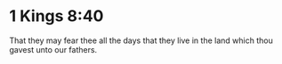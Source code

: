 # 1 Kings 8:40

That they may fear thee all the days that they live in the land which thou gavest unto our fathers.